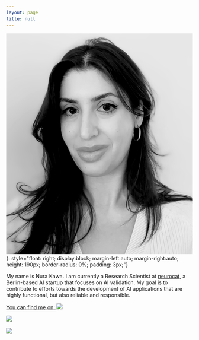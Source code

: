 ```yaml
---
layout: page
title: null
---
```


![My Picture](assets/photo-nura.jpg){: style="float: right; display:block; margin-left:auto; margin-right:auto; height: 190px; border-radius: 0%; padding: 3px;"} 

My name is Nura Kawa. I am currently a Research Scientist at [neurocat](https://neurocat.ai), a Berlin-based AI startup that focuses on AI validation. My goal is to contribute to efforts towards the development of AI applications that are highly functional, but also reliable and responsible. 
	

<!--Previously I obtained an MSc in Statistics _magna cum laude_ from KU Leuven (Belgium), where I was fortunate to be funded by the [Science@Leuven Scholarship](https://wet.kuleuven.be/english/scienceatleuvenscholarship), and where I wrote my [Master's Thesis](https://github.com/nurakawa/localized-classmap/blob/main/msc_thesis_kawa.pdf) on a new Explainable AI method. I also have a BA in Statistics from UC Berkeley (USA), where, as part of the [URAP](https://research.berkeley.edu/urap/) program, I worked on statistical methods in Hydrogeology.

<!--You can find me on: <a href="https://linkedin.com/in/nurakawa">LinkedIn</a>, 
<a href="https://github.com/nurakawa">Github</a>, <a href="https://medium.com/@nurakawa">Medium</a>.
-->
<div id="contact-link">
<a href= ''><span> You can find me on: </span> </a>
<a href="https://linkedin.com/in/nurakawa"> <img src="https://raw.githubusercontent.com/FortAwesome/Font-Awesome/6.x/svgs/brands/linkedin.svg"></a> 

<a href="https://github.com/nurakawa"> <img src="https://raw.githubusercontent.com/FortAwesome/Font-Awesome/6.x/svgs/brands/github.svg"></a> 

<a href="https://medium.com/@nurakawa"> <img src="https://raw.githubusercontent.com/FortAwesome/Font-Awesome/6.x/svgs/brands/medium.svg"></a>
<br>
</div>
